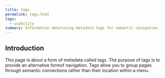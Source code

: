 ```yaml
---
title: tags
permalink: tags.html
tags:  
  - usability
summary: Information aboutusing metadata tags for semantic navigation.
---
```

## Introduction  
This page is about a form of metadata called tags. The purpose of tags is to provide an alternative formof navigation. Tags allow you to group pages through semantic connections rather than their location within a menu.  
